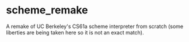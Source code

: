 # scheme_remake

A remake of UC Berkeley's CS61a scheme interpreter from scratch (some liberties are being taken here so it is not an exact match).
